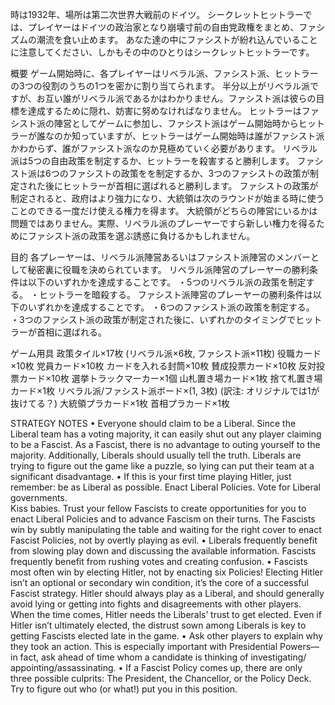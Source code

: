 時は1932年、場所は第二次世界大戦前のドイツ。
シークレットヒットラーでは、プレイヤーはドイツの政治家となり崩壊寸前の自由党政権をまとめ、ファシズムの潮流を食い止めます。
あなた達の中にファシストが紛れ込んでいることに注意してください、しかもその中のひとりはシークレットヒットラーです。


概要
ゲーム開始時に、各プレイヤーはリベラル派、ファシスト派、ヒットラーの3つの役割のうちの1つを密かに割り当てられます。
半分以上がリベラル派ですが、お互い誰がリベラル派であるかはわかりません。ファシスト派は彼らの目標を達成するために隠れ、妨害に努めなければなりません。
ヒットラーはファシスト派の陣営としてゲームに参加し、ファシスト派はゲーム開始時からヒットラーが誰なのか知っていますが、ヒットラーはゲーム開始時は誰がファシスト派かわからず、誰がファシスト派なのか見極めていく必要があります。
リベラル派は5つの自由政策を制定するか、ヒットラーを殺害すると勝利します。
ファシスト派は6つのファシストの政策をを制定するか、3つのファシストの政策が制定された後にヒットラーが首相に選ばれると勝利します。
ファシストの政策が制定されると、政府はより強力になり、大統領は次のラウンドが始まる時に使うことのできる一度だけ使える権力を得ます。
大統領がどちらの陣営にいるかは問題ではありません。実際、リベラル派のプレーヤーですら新しい権力を得るためにファシスト派の政策を選ぶ誘惑に負けるかもしれません。


目的
各プレーヤーは、リベラル派陣営あるいはファシスト派陣営のメンバーとして秘密裏に役職を決められています。
リベラル派陣営のプレーヤーの勝利条件は以下のいずれかを達成することです。
・5つのリベラル派の政策を制定する。
・ヒットラーを暗殺する。
ファシスト派陣営のプレーヤーの勝利条件は以下のいずれかを達成することです。
・6つのファシスト派の政策を制定する。
・3つのファシスト派の政策が制定された後に、いずれかのタイミングでヒットラーが首相に選ばれる。


ゲーム用具
政策タイル×17枚
(リベラル派×6枚, ファシスト派×11枚)
役職カード×10枚
党員カード×10枚
カードを入れる封筒×10枚
賛成投票カード×10枚
反対投票カード×10枚
選挙トラックマーカー×1個
山札置き場カード×1枚
捨て札置き場カード×1枚
リベラル派/ファシスト派ボード×(1, 3枚) (訳注: オリジナルでは1が抜けてる？)
大統領プラカード×1枚
首相プラカード×1枚

STRATEGY NOTES
• Everyone should claim to be a Liberal. Since the Liberal team has a voting majority, it can easily shut out any player claiming to be a Fascist. As a Fascist, there is no advantage to outing yourself to the majority. Additionally, Liberals should usually tell the truth. 
Liberals are trying to figure out the game like a puzzle, so lying can put their team at a significant disadvantage.
• If this is your first time playing Hitler, just remember: be as Liberal as possible. Enact Liberal Policies. Vote for Liberal governments.  
Kiss babies. Trust your fellow Fascists to create opportunities for you to enact Liberal Policies and to advance Fascism on their turns.
The Fascists win by subtly manipulating the table and waiting for the right cover to enact Fascist Policies, not by overtly playing as evil.
• Liberals frequently benefit from slowing play down and discussing the available information. Fascists frequently benefit from rushing votes and creating confusion.
• Fascists most often win by electing Hitler, not by enacting six Policies! 
Electing Hitler isn’t an optional or secondary win condition, it’s the core of a successful Fascist strategy.
Hitler should always play as a Liberal, and should generally avoid lying or getting into fights and disagreements with other players.
When the time comes, Hitler needs the Liberals’ trust to get elected. Even if Hitler isn’t ultimately elected, the distrust sown among Liberals is key to getting Fascists elected late in the game.
• Ask other players to explain why they took an action. This is especially important with Presidential Powers—in fact, ask ahead of time whom a candidate is thinking of investigating/ appointing/assassinating.
• If a Fascist Policy comes up, there are only three possible culprits: The President, the Chancellor, or the Policy Deck. Try to figure out who (or what!) put you in this position. 